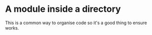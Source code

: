 # A module inside a directory

This is a common way to organise code so it's a good thing to ensure works.


